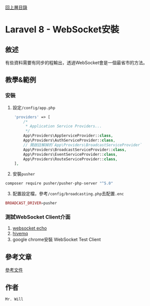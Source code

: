 [回上層目錄](../README.md)

# Laravel 8 - WebSocket安裝

## **敘述**
有些資料需要有同步的程輸出，透過WebSocket會是一個最省市的方法。

## **教學&範例**
### 安裝
1. 設定`/config/app.php`
```php
    'providers' => [
        /*
         * Application Service Providers...
         */
        App\Providers\AppServiceProvider::class,
        App\Providers\AuthServiceProvider::class,
        // 開啟註解掉的`App\Providers\BroadcastServiceProvider`
        App\Providers\BroadcastServiceProvider::class,
        App\Providers\EventServiceProvider::class,
        App\Providers\RouteServiceProvider::class,
    ],
```

2. 安裝`pusher`
```bash
composer require pusher/pusher-php-server "^5.0"
```

3. 配置設定檔，參考`/config/broadcasting.php`去配置`.enc`
```php
BROADCAST_DRIVER=pusher
```


### 測試WebSocket Client介面
1. [websocket echo](https://www.websocket.org/echo.html)
2. [hivemq](http://www.hivemq.com/demos/websocket-client/)
3. google chrome安裝 WebSocket Test Client

## **參考文章**
[參考文件](網址)

## **作者**
`Mr. Will`
